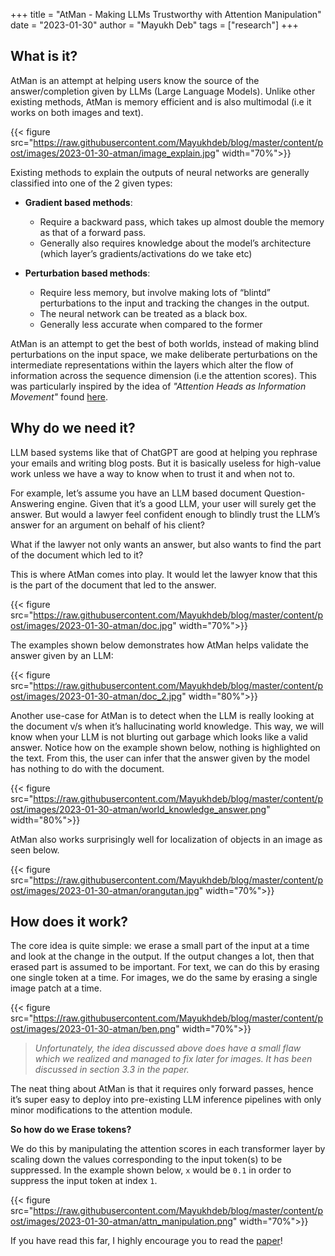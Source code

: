 +++
title = "AtMan - Making LLMs Trustworthy with Attention Manipulation"
date = "2023-01-30"
author = "Mayukh Deb"
tags = ["research"]
+++

## What is it?

AtMan is an attempt at helping users know the source of the answer/completion given by LLMs (Large Language Models). Unlike other existing methods, AtMan is memory efficient and is also multimodal (i.e it works on both images and text).

{{< figure src="https://raw.githubusercontent.com/Mayukhdeb/blog/master/content/post/images/2023-01-30-atman/image_explain.jpg" width="70%">}}

Existing methods to explain the outputs of neural networks are generally classified into one of the 2 given types:

- **Gradient based methods**:
    - Require a backward pass, which takes up almost double the memory as that of a forward pass. 
    - Generally also requires knowledge about the model’s architecture (which layer’s gradients/activations do we take etc)

- **Perturbation based methods**:
    - Require less memory, but involve making lots of “blintd” perturbations to the input and tracking the changes in the output.
    - The neural network can be treated as a black box.
    - Generally less accurate when compared to the former

AtMan is an attempt to get the best of both worlds, instead of making blind perturbations on the input space, we make deliberate perturbations on the intermediate representations within the layers which alter the flow of information across the sequence dimension (i.e the attention scores). This was particularly inspired by the idea of *"Attention Heads as Information Movement"* found [here](https://transformer-circuits.pub/2021/framework/index.html).

## Why do we need it?

LLM based systems like that of ChatGPT are good at helping you rephrase your emails and writing blog posts. But it is basically useless for high-value work unless we have a way to know when to trust it and when not to.

For example, let’s assume you have an LLM based document Question-Answering engine. Given that it’s a good LLM, your user will surely get the answer. But would a lawyer feel confident enough to blindly trust the LLM’s answer for an argument on behalf of his client? 

What if the lawyer not only wants an answer, but also wants to find the part of the document which led to it?

This is where AtMan comes into play. It would let the lawyer know that this is the part of the document that led to the answer. 

{{< figure src="https://raw.githubusercontent.com/Mayukhdeb/blog/master/content/post/images/2023-01-30-atman/doc.jpg" width="70%">}}



The examples shown below demonstrates how AtMan helps validate the answer given by an LLM:

{{< figure src="https://raw.githubusercontent.com/Mayukhdeb/blog/master/content/post/images/2023-01-30-atman/doc_2.jpg" width="80%">}}

Another use-case for AtMan is to detect when the LLM is really looking at the document v/s when it’s hallucinating world knowledge. This way, we will know when your LLM is not blurting out garbage which looks like a valid answer. Notice how on the example shown below, nothing is highlighted on the text. From this, the user can infer that the answer given by the model has nothing to do with the document.

{{< figure src="https://raw.githubusercontent.com/Mayukhdeb/blog/master/content/post/images/2023-01-30-atman/world_knowledge_answer.png" width="80%">}}


AtMan also works surprisingly well for localization of objects in an image as seen below.

{{< figure src="https://raw.githubusercontent.com/Mayukhdeb/blog/master/content/post/images/2023-01-30-atman/orangutan.jpg" width="70%">}}

## How does it work?

The core idea is quite simple: we erase a small part of the input at a time and look at the change in the output. If the output changes a lot, then that erased part is assumed to be important. For text, we can do this by erasing one single token at a time. For images, we do the same by erasing a single image patch at a time.

{{< figure src="https://raw.githubusercontent.com/Mayukhdeb/blog/master/content/post/images/2023-01-30-atman/ben.png" width="70%">}}


> *Unfortunately, the idea discussed above does have a small flaw which we realized and managed to fix later for images. It has been discussed in section 3.3 in the paper.*

The neat thing about AtMan is that it requires only forward passes, hence it’s super easy to deploy into pre-existing LLM inference pipelines with only minor modifications to the attention module.


**So how do we Erase tokens?**

We do this by manipulating the attention scores in each transformer layer by scaling down the values corresponding to the input token(s) to be suppressed. In the example shown below, `x` would be `0.1` in order to suppress the input token at index `1`.

{{< figure src="https://raw.githubusercontent.com/Mayukhdeb/blog/master/content/post/images/2023-01-30-atman/attn_manipulation.png" width="70%">}}


If you have read this far, I highly encourage you to read the [paper](https://arxiv.org/abs/2301.08110)!